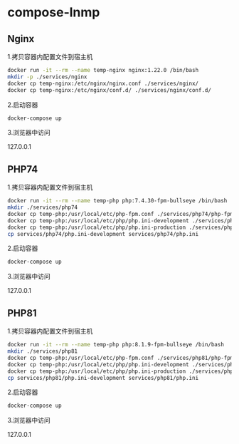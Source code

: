 # compose-lnmp

## Nginx

1.拷贝容器内配置文件到宿主机

```bash
docker run -it --rm --name temp-nginx nginx:1.22.0 /bin/bash
mkdir -p ./services/nginx
docker cp temp-nginx:/etc/nginx/nginx.conf ./services/nginx/
docker cp temp-nginx:/etc/nginx/conf.d/ ./services/nginx/conf.d/
```

2.启动容器

```bash
docker-compose up
```

3.浏览器中访问

127.0.0.1

## PHP74

1.拷贝容器内配置文件到宿主机

```bash
docker run -it --rm --name temp-php php:7.4.30-fpm-bullseye /bin/bash
mkdir ./services/php74
docker cp temp-php:/usr/local/etc/php-fpm.conf ./services/php74/php-fpm.conf
docker cp temp-php:/usr/local/etc/php/php.ini-development ./services/php74/
docker cp temp-php:/usr/local/etc/php/php.ini-production ./services/php74/
cp services/php74/php.ini-development services/php74/php.ini
```

2.启动容器

```bash
docker-compose up
```

3.浏览器中访问

127.0.0.1

## PHP81

1.拷贝容器内配置文件到宿主机

```bash
docker run -it --rm --name temp-php php:8.1.9-fpm-bullseye /bin/bash
mkdir ./services/php81
docker cp temp-php:/usr/local/etc/php-fpm.conf ./services/php81/php-fpm.conf
docker cp temp-php:/usr/local/etc/php/php.ini-development ./services/php81/
docker cp temp-php:/usr/local/etc/php/php.ini-production ./services/php81/
cp services/php81/php.ini-development services/php81/php.ini
```

2.启动容器

```bash
docker-compose up
```

3.浏览器中访问

127.0.0.1



